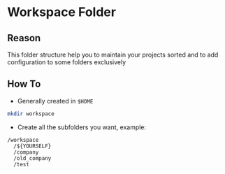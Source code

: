 # Workspace Folder

## Reason

This folder structure help you to maintain your projects sorted and to add configuration to some folders exclusively

## How To

- Generally created in `$HOME`

```bash
mkdir workspace
```

- Create all the subfolders you want, example:

```
/workspace
  /${YOURSELF}
  /company
  /old_company
  /test
```